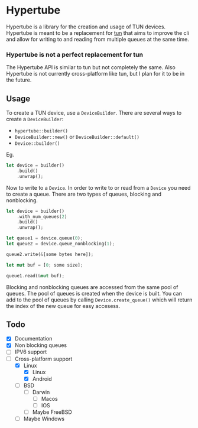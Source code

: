 # Hypertube

Hypertube is a library for the creation and usage of TUN devices.
Hypertube is meant to be a replacement for [tun](https://crates.io/crates/tun) that aims to improve the cli and allow for writing to and reading from multiple queues at the same time.

### Hypertube is not a perfect replacement for tun
The Hypertube API is similar to tun but not completely the same.
Also Hypertube is not currently cross-platform like tun, but I plan for it to be in the future.

## Usage
To create a TUN device, use a `DeviceBuilder`.
There are several ways to create a `DeviceBuilder`:
* `hypertube::builder()`
* `DeviceBuilder::new()` or `DeviceBuilder::default()`
* `Device::builder()`

Eg.

```rust
let device = builder()
    .build()
    .unwrap();
```

Now to write to a `Device`.
In order to write to or read from a `Device` you need to create a queue.
There are two types of queues, blocking and nonblocking.
```rust
let device = builder()
    .with_num_queues(2) 
    .build()
    .unwrap();

let queue1 = device.queue(0);
let queue2 = device.queue_nonblocking(1);

queue2.write(&[some bytes here]);

let mut buf = [0; some size];

queue1.read(&mut buf);

```
Blocking and nonblocking queues are accessed from the same pool of queues.
The pool of queues is created when the device is built.
You can add to the pool of queues by calling `Device.create_queue()` which will return the index of the new queue for easy accesess.


## Todo
* [X] Documentation
* [X] Non blocking queues
* [ ] IPV6 support
* [ ] Cross-platform support
  * [X] Linux
    * [X] Linux
    * [X] Android
  * [ ] BSD
    * [ ] Darwin
      * [ ] Macos
      * [ ] IOS
    * [ ] Maybe FreeBSD
  * [ ] Maybe Windows